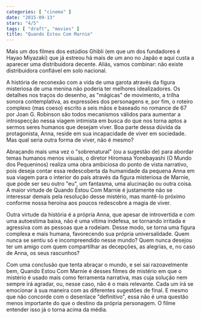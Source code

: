 ```yaml
---
categories: [ "cinema" ]
date: "2015-09-13"
stars: "4/5"
tags: [ "draft", "movies" ]
title: "Quando Estou Com Marnie"
---
```

Mais um dos filmes dos estúdios Ghibli (em que um dos fundadores é
Hayao Miyazaki) que já estreou há mais de um ano no Japão e aqui
custa a aparecer uma distribuidora decente. Aliás, vamos combinar:
não existe distribuidora confiável em solo nacional.

A história de reconexão com a vida de uma garota através da figura
misteriosa de uma menina não poderia ter melhores idealizadores. Os
detalhes nos traços do desenho, as "mágicas" de movimento, a trilha
sonora contemplativa, as expressões dos personagens e, por fim, o
roteiro complexo (mas coeso) escrito a seis mãos e baseado no romance
de 67 por Joan G. Robinson são todos mecanismos válidos para aumentar
a introspecção nessa viagem intimista em busca do que nos torna aptos
a sermos seres humanos que desejam viver. Boa parte dessa dúvida da
protagonista, Anna, reside em sua incapacidade de viver em sociedade. Mas
qual seria outra forma de viver, não é mesmo?

Abraçando mais uma vez o "sobrenatural" (ou a sugestão de) para abordar
temas humanos menos visuais, o diretor Hiromasa Yonebayashi (O Mundo
dos Pequeninos) realiza uma obra ambiciosa do ponto de vista narrativo,
pois deseja contar essa redescoberta da humanidade da pequena Anna em
sua viagem para o interior do país através da figura misteriosa de
Marnie, que pode ser seu outro "eu", um fantasma, uma alucinação ou
outra coisa. A maior virtude de Quando Estou Com Marnie é justamente
não se interessar demais pela resolução desse mistério, mas mantê-lo
próximo conforme nossa heroína aos poucos redescobre a magia de viver.

Outra virtude da história é a própria Anna, que apesar de introvertida
e com uma autoestima baixa, não é uma vítima indefesa, se tornando
irritada e agressiva com as pessoas que a rodeiam. Desse modo, se
torna uma figura complexa e mais humana, favorecendo sua própria
universalidade. Quem nunca se sentiu só e incompreendido nesse
mundo? Quem nunca desejou ter um amigo com quem compartilhar as
decepções, as alegrias, e, no caso de Anna, os seus rascunhos?

Com uma conclusão que tenta abraçar o mundo, e sei sai razoavelmente
bem, Quando Estou Com Marnie é desses filmes de mistério em que o
mistério é usado mais como ferramenta narrativa, mas cuja solução nem
sempre irá agradar, ou, nesse caso, não é o mais relevante. Cada um
irá se emocionar à sua maneira com as diferentes sugestões de final. E
mesmo que não concorde com o desenlace "definitivo", essa não é uma
questão menos importante do que o destino da própria personagem. O
filme entender isso já o torna acima da média.
